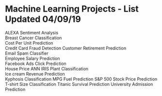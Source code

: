 # Machine Learning Projects - List Updated 04/09/19
ALEXA Sentiment Analysis	
Breast Cancer Classification	
	Cost Per Unit Prediction	
	Credit Card Fraud Detection	
	Customer Retirement Prediction	
	Email Spam Classifier	
	Employee Salary Prediction	
	Facebook Ads Click Prediction	
	House Price ANN	
	IRIS Plant Classification	
	Ice cream Revenue Prediction	
	Kyphosis Classification	
	MPG Fuel Prediction	
	S&P 500 Stock Price Prediction	
	T-shirt Size Classification	
	Titanic Survival Prediction	
	University Admission Prediction
